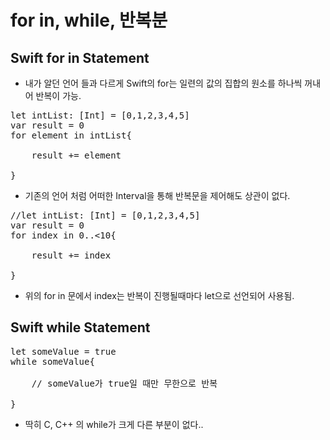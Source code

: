 # for in, while, 반복분

## Swift for in Statement

- 내가 알던 언어 들과 다르게 Swift의 for는 일련의 값의 집합의 원소를 하나씩 꺼내어 반복이 가능.

<pre>
let intList: [Int] = [0,1,2,3,4,5]
var result = 0
for element in intList{

	result += element

}
</pre>

- 기존의 언어 처럼 어떠한 Interval을 통해 반복문을 제어해도 상관이 없다.

<pre>
//let intList: [Int] = [0,1,2,3,4,5]
var result = 0
for index in 0..<10{

	result += index

}
</pre>

- 위의 for in 문에서 index는 반복이 진행될때마다 let으로 선언되어 사용됨.

## Swift while Statement

<pre>
let someValue = true
while someValue{

	// someValue가 true일 때만 무한으로 반복

}
</pre>

- 딱히 C, C++ 의 while가 크게 다른 부분이 없다..

